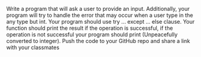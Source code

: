 Write a program that will ask a user to provide an input. Additionally, your program will try to handle the error that may occur when a user type in the any type but int. Your program should use try ... except ... else clause. Your function should print the result if the operation is successful, if the operation is not successful your program should print (Unpeacefully converted to integer).
Push the code to your GitHub repo and share a link with your classmates
